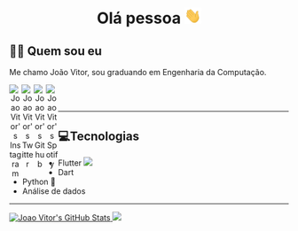 <h1 align="center"> Olá pessoa <img src="https://raw.githubusercontent.com/parth-27/parth-27/master/Hi.gif" width="30px"> </h1>

## :man_technologist:	 Quem sou eu
Me chamo João Vitor, sou graduando em Engenharia da Computação. 




<div align = "center">
  
  <a href="https://instagram.com/japadocontra">
  <img align="left" alt="Joao Vitor's Instagram" width="22px" src="https://cdn.jsdelivr.net/npm/simple-icons@v3/icons/instagram.svg" />
</a>
<a href="https://twitter.com/japadocontra">
  <img align="left" alt="Joao Vitor's Twitter" width="22px" src="https://cdn.jsdelivr.net/npm/simple-icons@v3/icons/twitter.svg" />
</a>
<a href="https://github.com/joaovvrodrigues">
  <img align="left" alt="Joao Vitor's Github" width="22px" src="https://cdn.jsdelivr.net/npm/simple-icons@v3/icons/github.svg" />
</a>
<a href="https://open.spotify.com/user/12153883088">
  <img align="left" alt="Joao Vitor's Spotify" width="22px" src="https://cdn.jsdelivr.net/npm/simple-icons@v3/icons/spotify.svg" />
</a>
<br>
<br>
</div>
   
   
   -----

## 💻Tecnologias
  - Flutter <img height=20px src="https://img.icons8.com/color/2x/flutter.png"> 
  - Dart
  - Python 🐍 
  - Análise de dados
  -----

<a href="https://github.com/joaovvrodrigues">
<img src="https://github-readme-stats.vercel.app/api?username=joaovvrodrigues&count_private=true&include_all_commits=true&show_icons=true&theme=radical&line_height=27&v=5" alt="Joao Vitor's GitHub Stats" /> </a> 
  
  <a href="https://github.com/joaovvrodrigues">
<img src="https://github-readme-stats.vercel.app/api/top-langs/?username=joaovvrodrigues&layout=compact&langs_count=10" /> </a>

